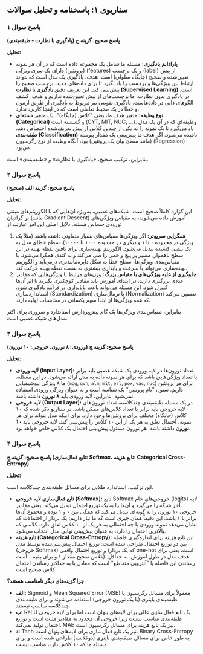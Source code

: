 ## سناریوی ۱: پاسخنامه و تحلیل سوالات

### پاسخ سوال ۱

**پاسخ صحیح: گزینه ج (یادگیری با نظارت - طبقه‌بندی)**

**تحلیل:**

- **پارادایم یادگیری:** مسئله ما شامل یک مجموعه داده است که در آن هر نمونه (پروتئین) دارای یک سری ویژگی (features) و یک برچسب (label) از پیش تعیین‌شده و صحیح (جایگاه سلولی) است. هدف، یادگیری یک مدل است که بتواند ارتباط بین ویژگی‌ها و برچسب را یاد بگیرد تا برای داده‌های جدید، برچسب صحیح را پیش‌بینی کند. این تعریف دقیق **یادگیری با نظارت (Supervised Learning)** است. در یادگیری بدون نظارت، ما برچسب‌های از پیش تعیین‌شده نداریم و هدف، کشف الگوهای ذاتی در داده‌هاست. یادگیری تقویتی نیز مربوط به یادگیری از طریق آزمون و خطا در یک محیط تعاملی است که در اینجا کاربرد ندارد.
- **نوع وظیفه:** متغیر هدف ما، یعنی "کلاس (جایگاه)"، یک متغیر **دسته‌ای (Categorical)** و گسسته است (CYT, MIT, NUC, ...). وظیفه‌ای که در آن یک مدل یاد می‌گیرد تا یک نمونه را به یکی از چندین کلاس از پیش تعریف‌شده اختصاص دهد، **طبقه‌بندی (Classification)** نامیده می‌شود. اگر هدف ما پیش‌بینی یک مقدار پیوسته (مانند سطح بیان یک پروتئین) بود، آنگاه وظیفه از نوع رگرسیون (Regression) می‌بود.

بنابراین، ترکیب صحیح، «یادگیری با نظارت» و «طبقه‌بندی» است.

### پاسخ سوال ۲

**پاسخ صحیح: گزینه الف (صحیح)**

**تحلیل:**

این گزاره کاملاً صحیح است. شبکه‌های عصبی، به‌ویژه آن‌هایی که با الگوریتم‌های مبتنی بر گرادیان (مانند Gradient Descent) آموزش داده می‌شوند، به مقیاس ویژگی‌های ورودی حساس هستند. دلایل اصلی این امر عبارتند از:

1.  **همگرایی سریع‌تر:** اگر ویژگی‌ها مقیاس‌های بسیار متفاوتی داشته باشند (مثلاً یک ویژگی در محدوده ۰ تا ۱ و دیگری در محدوده ۱۰۰۰ تا ۱۰۰۰۰)، سطح خطای مدل به یک بیضی کشیده تبدیل می‌شود. الگوریتم بهینه‌سازی برای یافتن نقطه بهینه در این سطح ناهموار، مسیر پر پیچ و خمی را طی می‌کند و به کندی همگرا می‌شود. با مقیاس‌بندی ویژگی‌ها، سطح خطا به شکل دایره‌مانندتری درمی‌آید و الگوریتم بهینه‌سازی می‌تواند با سرعت و پایداری بیشتری به سمت نقطه بهینه حرکت کند.
2.  **جلوگیری از غلبه ویژگی‌های با مقیاس بزرگ:** وزن‌های مرتبط با ویژگی‌هایی که مقادیر عددی بزرگتری دارند، در ابتدای آموزش باید مقادیر کوچکتری بگیرند تا اثر آن‌ها کنترل شود. این مسئله می‌تواند باعث ناپایداری در فرآیند یادگیری شود. استانداردسازی (Standardization) یا نرمال‌سازی (Normalization) تضمین می‌کند که همه ویژگی‌ها از ابتدا سهم یکسانی در محاسبات اولیه دارند.

بنابراین، مقیاس‌بندی ویژگی‌ها یک گام پیش‌پردازش استاندارد و ضروری برای اکثر مدل‌های شبکه عصبی است.

### پاسخ سوال ۳

**پاسخ صحیح: گزینه ج (ورودی: ۸ نورون، خروجی: ۱۰ نورون)**

**تحلیل:**

- **لایه ورودی (Input Layer):** تعداد نورون‌ها در لایه ورودی یک شبکه عصبی باید برابر با تعداد ویژگی‌هایی باشد که برای هر نمونه داده به مدل ارائه می‌شود. در این مسئله، ما ۸ ویژگی بیوشیمیایی (`mcg`, `gvh`, `alm`, `mit`, `erl`, `pox`, `vac`, `nuc`) برای هر پروتئین داریم. ستون "نام پروتئین" یک شناسه است و به عنوان ویژگی ورودی استفاده نمی‌شود. بنابراین، لایه ورودی باید **۸ نورون** داشته باشد.
- **لایه خروجی (Output Layer):** در یک مسئله طبقه‌بندی چندکلاسه، تعداد نورون‌های لایه خروجی باید برابر با تعداد کلاس‌های ممکن باشد. در سناریو ذکر شده که ۱۰ کلاس (جایگاه) مختلف برای پروتئین‌ها وجود دارد. برای اینکه مدل بتواند برای هر نمونه، احتمال تعلق به هر یک از این ۱۰ کلاس را پیش‌بینی کند، لایه خروجی باید **۱۰ نورون** داشته باشد. هر نورون مسئول پیش‌بینی احتمال یک کلاس خاص خواهد بود.

### پاسخ سوال ۴

**پاسخ صحیح: گزینه ج (تابع فعال‌سازی: Softmax، تابع هزینه: Categorical Cross-Entropy)**

**تحلیل:**

این ترکیب، استاندارد طلایی برای مسائل طبقه‌بندی چندکلاسه است.

- **تابع فعال‌سازی لایه خروجی (Softmax):** تابع Softmax خروجی‌های خام (logits) لایه آخر شبکه را می‌گیرد و آن‌ها را به یک توزیع احتمال تبدیل می‌کند. یعنی مقادیر خروجی ۱۰ نورون را به گونه‌ای تبدیل می‌کند که همگی بین ۰ و ۱ بوده و مجموع آن‌ها برابر با ۱ باشد. این دقیقاً همان چیزی است که ما نیاز داریم: یک بردار از احتمالات که نشان می‌دهد نمونه ورودی با چه احتمالی به هر یک از ۱۰ کلاس تعلق دارد. کلاسی که بالاترین احتمال را دارد، به عنوان پیش‌بینی نهایی مدل انتخاب می‌شود.
- **تابع هزینه (Categorical Cross-Entropy):** این تابع هزینه برای اندازه‌گیری فاصله بین دو توزیع احتمال طراحی شده است: توزیع احتمال پیش‌بینی‌شده توسط مدل (خروجی Softmax) و توزیع احتمال واقعی (که یک بردار one-hot است، یعنی برای کلاس صحیح مقدار ۱ و برای بقیه ۰ است). هدف مدل در طول آموزش، به حداقل رساندن این فاصله یا "آنتروپی متقاطع" است که معادل با به حداکثر رساندن احتمال کلاس صحیح است.

**چرا گزینه‌های دیگر نامناسب هستند؟**

- **الف:** Sigmoid و Mean Squared Error (MSE) معمولاً برای مسائل رگرسیون یا طبقه‌بندی باینری (با یک نورون خروجی) استفاده می‌شوند و برای طبقه‌بندی چندکلاسه مناسب نیستند.
- **ب:** ReLU یک تابع فعال‌سازی عالی برای لایه‌های پنهان است اما برای لایه خروجی طبقه‌بندی مناسب نیست زیرا خروجی آن محدود به مقادیر مثبت است و توزیع احتمال تولید نمی‌کند. MAE نیز یک تابع هزینه برای مسائل رگرسیون است.
- **د:** Tanh نیز یک تابع فعال‌سازی برای لایه‌های پنهان است. Binary Cross-Entropy به طور خاص برای مسائل طبقه‌بندی باینری (دوکلاسه) طراحی شده است و برای مسئله ما که ۱۰ کلاس دارد، مناسب نیست.
